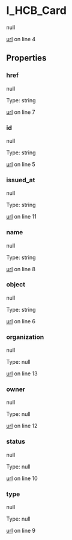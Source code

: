 # I_HCB_Card

null 

[url](https://github.com/devramsean0/hcb.js/blob/4bedef3/src/api_schemas/card.ts#L4) on line 4  

## Properties
### href

null 

Type: string  

[url](https://github.com/devramsean0/hcb.js/blob/4bedef3/src/api_schemas/card.ts#L7) on line 7  

### id

null 

Type: string  

[url](https://github.com/devramsean0/hcb.js/blob/4bedef3/src/api_schemas/card.ts#L5) on line 5  

### issued_at

null 

Type: string  

[url](https://github.com/devramsean0/hcb.js/blob/4bedef3/src/api_schemas/card.ts#L11) on line 11  

### name

null 

Type: string  

[url](https://github.com/devramsean0/hcb.js/blob/4bedef3/src/api_schemas/card.ts#L8) on line 8  

### object

null 

Type: string  

[url](https://github.com/devramsean0/hcb.js/blob/4bedef3/src/api_schemas/card.ts#L6) on line 6  

### organization

null 

Type: null  

[url](https://github.com/devramsean0/hcb.js/blob/4bedef3/src/api_schemas/card.ts#L13) on line 13  

### owner

null 

Type: null  

[url](https://github.com/devramsean0/hcb.js/blob/4bedef3/src/api_schemas/card.ts#L12) on line 12  

### status

null 

Type: null  

[url](https://github.com/devramsean0/hcb.js/blob/4bedef3/src/api_schemas/card.ts#L10) on line 10  

### type

null 

Type: null  

[url](https://github.com/devramsean0/hcb.js/blob/4bedef3/src/api_schemas/card.ts#L9) on line 9  
